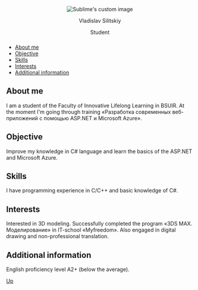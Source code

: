 <a name="top"></a>
<p align="center">
  <img src="https://user-images.githubusercontent.com/47443787/52494188-63e1fe80-2bde-11e9-9428-5978d05052bd.png?raw=true" alt="Sublime's custom image"/>
</p>

<p align="center">
  Vladislav Silitskiy
</p>

<p align="center">
  Student
</p>



### <a name="stages"></a>
 + [About me](#1) 
 + [Objective](#2)  
 + [Skills](#3)
 + [Interests](#4)
 + [Additional information](#5)
 
 
## <a name="1"></a> About me
I am a student of the Faculty of Innovative Lifelong Learning in BSUIR. At the moment I'm going through training «Разработка современных веб-приложений с помощью ASP.NET и Microsoft Azure».
## <a name="2"></a> Objective
Improve my knowledge in C# language and learn the basics of the ASP.NET and Microsoft Azure.
## <a name="3"></a> Skills
I have programming experience in C/C++ and basic knowledge of C#.
## <a name="4"></a> Interests
Interested in 3D modeling. Successfully completed the program «3DS MAX. Моделирование» in IT-school «Myfreedom». Also engaged in digital drawing and non-professional translation.
## <a name="5"></a> Additional information
English proficiency level A2+ (below the average).

[Up](#top)
